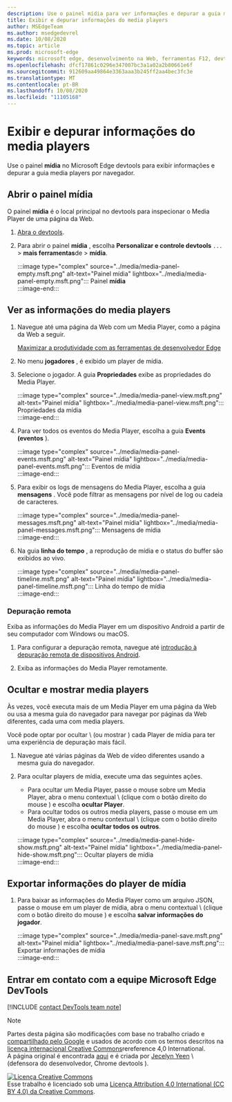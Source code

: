 ```yaml
---
description: Use o painel mídia para ver informações e depurar a guia media players por navegador.
title: Exibir e depurar informações do media players
author: MSEdgeTeam
ms.author: msedgedevrel
ms.date: 10/08/2020
ms.topic: article
ms.prod: microsoft-edge
keywords: microsoft edge, desenvolvimento na Web, ferramentas F12, devtools
ms.openlocfilehash: dfcf17861c0296e347007bc3a1a02a2b80661e6f
ms.sourcegitcommit: 912609aa49864e3363aaa3b245ff2aa4bec3fc3e
ms.translationtype: MT
ms.contentlocale: pt-BR
ms.lasthandoff: 10/08/2020
ms.locfileid: "11105168"
---
```

# Exibir e depurar informações do media players  

Use o painel **mídia** no Microsoft Edge devtools para exibir informações e depurar a guia media players por navegador.  

## Abrir o painel mídia  

O painel **mídia** é o local principal no devtools para inspecionar o Media Player de uma página da Web.

1.  [Abra o devtools][DevtoolsGuideChromiumOpen].  
1.  Para abrir o painel **mídia** , escolha **Personalizar e controle devtools** `...`  >  **mais ferramentas**de  >  **mídia**.  
    
    :::image type="complex" source="../media/media-panel-empty.msft.png" alt-text="Painel mídia" lightbox="../media/media-panel-empty.msft.png":::
       Painel **mídia**  
    :::image-end:::  
    
## Ver as informações do media players  

1.  Navegue até uma página da Web com um Media Player, como a página da Web a seguir.  
    
    [Maximizar a produtividade com as ferramentas de desenvolvedor Edge][BingVideosSearchViewDetailMidE0BA14EC0E0D18C06C8DE0BA14EC0E0D18C06C8]  
    
1.  No menu **jogadores** , é exibido um player de mídia.  
1.  Selecione o jogador.  A guia **Propriedades** exibe as propriedades do Media Player.  
    
    :::image type="complex" source="../media/media-panel-view.msft.png" alt-text="Painel mídia" lightbox="../media/media-panel-view.msft.png":::
       Propriedades da mídia  
    :::image-end:::  
    
1.  Para ver todos os eventos do Media Player, escolha a guia **Events (eventos** ).  
    
    :::image type="complex" source="../media/media-panel-events.msft.png" alt-text="Painel mídia" lightbox="../media/media-panel-events.msft.png":::
       Eventos de mídia  
    :::image-end:::  
    
1.  Para exibir os logs de mensagens do Media Player, escolha a guia **mensagens** .  Você pode filtrar as mensagens por nível de log ou cadeia de caracteres.  
    
    :::image type="complex" source="../media/media-panel-messages.msft.png" alt-text="Painel mídia" lightbox="../media/media-panel-messages.msft.png":::
       Mensagens de mídia  
    :::image-end:::  
    
1.  Na guia **linha do tempo** , a reprodução de mídia e o status do buffer são exibidos ao vivo.  
    
    :::image type="complex" source="../media/media-panel-timeline.msft.png" alt-text="Painel mídia" lightbox="../media/media-panel-timeline.msft.png":::
       Linha do tempo de mídia  
    :::image-end:::  
    
### Depuração remota  

Exiba as informações do Media Player em um dispositivo Android a partir de seu computador com Windows ou macOS.  

1.  Para configurar a depuração remota, navegue até [introdução à depuração remota de dispositivos Android][DevtoolsGuideChromiumRemoteDebuggingIndex].  
1.  Exiba as informações do Media Player remotamente.  
    
    <!-- TODO: recreate image using an Android device -->  
    <!--  
    :::image type="complex" source="../media/media-panel-remote-debug.msft.png" alt-text="Painel mídia" lightbox="../media/media-panel-remote-debug.msft.png":::
       Remote debugging  
    :::image-end:::  
    -->  
    
## Ocultar e mostrar media players  

Às vezes, você executa mais de um Media Player em uma página da Web ou usa a mesma guia do navegador para navegar por páginas da Web diferentes, cada uma com media players.

Você pode optar por ocultar \ (ou mostrar \) cada Player de mídia para ter uma experiência de depuração mais fácil.  

1.  Navegue até várias páginas da Web de vídeo diferentes usando a mesma guia do navegador.  
1.  Para ocultar players de mídia, execute uma das seguintes ações.  
    *   Para ocultar um Media Player, passe o mouse sobre um Media Player, abra o menu contextual \ (clique com o botão direito do mouse \) e escolha **ocultar Player**.  
    *   Para ocultar todos os outros media players, passe o mouse em um Media Player, abra o menu contextual \ (clique com o botão direito do mouse \) e escolha **ocultar todos os outros**.  
    
    :::image type="complex" source="../media/media-panel-hide-show.msft.png" alt-text="Painel mídia" lightbox="../media/media-panel-hide-show.msft.png":::
       Ocultar players de mídia  
    :::image-end:::  
    
## Exportar informações do player de mídia  

1.  Para baixar as informações do Media Player como um arquivo JSON, passe o mouse em um player de mídia, abra o menu contextual \ (clique com o botão direito do mouse \) e escolha **salvar informações do jogador**.  
    
    :::image type="complex" source="../media/media-panel-save.msft.png" alt-text="Painel mídia" lightbox="../media/media-panel-save.msft.png":::
       Exportar informações de mídia  
    :::image-end:::  
    
## Entrar em contato com a equipe Microsoft Edge DevTools  

[!INCLUDE [contact DevTools team note](../includes/contact-devtools-team-note.md)]  

<!-- links -->  

[DevtoolsGuideChromiumOpen]: ../open.md "Abrir o Microsoft Edge DevTools"  

[DevtoolsGuideChromiumRemoteDebuggingIndex]: ../remote-debugging/index.md "Introdução à depuração remota de dispositivos Android | Documentos da Microsoft"  

[BingVideosSearchViewDetailMidE0BA14EC0E0D18C06C8DE0BA14EC0E0D18C06C8]: https://www.bing.com/videos/search?view=detail&mid=DE0BA14EC0E0D18C06C8DE0BA14EC0E0D18C06C8 "Maximizar a produtividade com as ferramentas de desenvolvedor Edge | Vídeo do Bing"  

> [!NOTE]
> Partes desta página são modificações com base no trabalho criado e [compartilhado pelo Google][GoogleSitePolicies] e usados de acordo com os termos descritos na [licença internacional Creative Commons][CCA4IL]rereference 4,0 International.  
> A página original é encontrada [aqui](https://developers.google.com/web/tools/chrome-devtools/media-panel/index) e é criada por [Jecelyn Yeen][JecelynYeen] \ (defensora do desenvolvedor, Chrome devtools \).  

[![Licença Creative Commons][CCby4Image]][CCA4IL]  
Esse trabalho é licenciado sob uma [Licença Attribution 4.0 International (CC BY 4.0) da Creative Commons][CCA4IL].  

[CCA4IL]: https://creativecommons.org/licenses/by/4.0  
[CCby4Image]: https://i.creativecommons.org/l/by/4.0/88x31.png  
[GoogleSitePolicies]: https://developers.google.com/terms/site-policies  
[JecelynYeen]: https://developers.google.com/web/resources/contributors/jecelynyeen  

